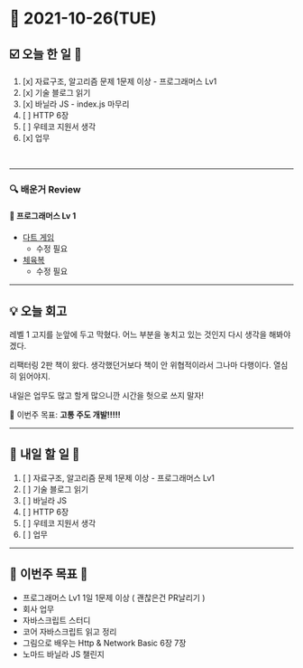 # 📆 2021-10-26(TUE)
## ☑️ 오늘 한 일 📑
1. [x] 자료구조, 알고리즘 문제 1문제 이상 - 프로그래머스 Lv1
2. [x] 기술 블로그 읽기
3. [x] 바닐라 JS - index.js 마무리
4. [ ] HTTP 6장   
5. [ ] 우테코 지원서 생각
6. [x] 업무

<br>

***

### 🔍️ 배운거 Review 

#### 🌈 프로그래머스 Lv 1 
- [다트 게임](https://github.com/Kyuwon53/Python-algorithm/tree/main/programmers/Level1/%EB%8B%A4%ED%8A%B8%20%EA%B2%8C%EC%9E%84)
   - 수정 필요 
- [체육복](https://github.com/Kyuwon53/Python-algorithm/commit/6c48c614ffc628ac2820687cd7fc91e30ba3077a)
  - 수정 필요

***
## 💡  오늘 회고 

레벨 1 고지를 눈앞에 두고 막혔다. 어느 부분을 놓치고 있는 것인지 다시 생각을 해봐야겠다. 

리팩터링 2판 책이 왔다. 생각했던거보다 책이 안 위협적이라서 그나마 다행이다. 열심히 읽어야지. 

내일은 업무도 많고 할게 많으니깐 시간을 헛으로 쓰지 말자! 

🎯 이번주 목표: **고통 주도 개발!!!!!** 

***

## 🎯 내일 할 일 🎯
1. [ ] 자료구조, 알고리즘 문제 1문제 이상 - 프로그래머스 Lv1
2. [ ] 기술 블로그 읽기
3. [ ] 바닐라 JS 
4. [ ] HTTP 6장   
5. [ ] 우테코 지원서 생각
6. [ ] 업무


***

## 🏁 이번주 목표 🏁  
- 프로그래머스 Lv1 1일 1문제 이상 ( 괜찮은건 PR날리기 )
- 회사 업무 
- 자바스크립트 스터디 
- 코어 자바스크립트 읽고 정리 
- 그림으로 배우는 Http & Network Basic 6장 7장
- 노마드 바닐라 JS 챌린지


